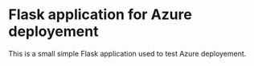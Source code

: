 # Flask application for Azure deployement

This is a small simple Flask application used to test Azure deployement.
